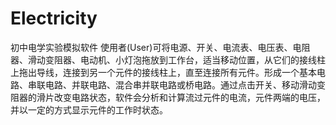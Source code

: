 # Electricity
初中电学实验模拟软件
使用者(User)可将电源、开关、电流表、电压表、电阻器、滑动变阻器、电动机、小灯泡拖放到工作台，适当移动位置，从它们的接线柱上拖出导线，连接到另一个元件的接线柱上，直至连接所有元件。形成一个基本电路、串联电路、并联电路、混合串并联电路或桥电路。通过点击开关、移动滑动变阻器的滑片改变电路状态，软件会分析和计算流过元件的电流，元件两端的电压，并以一定的方式显示元件的工作时状态。
